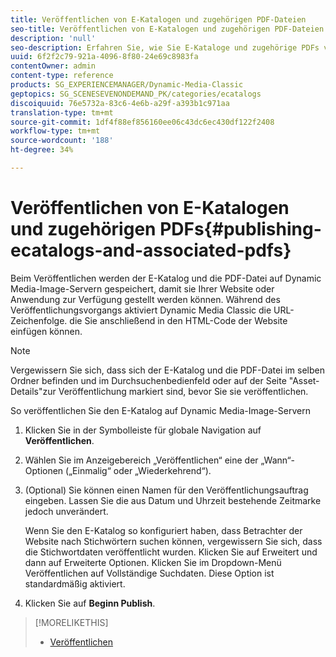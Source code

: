 ```yaml
---
title: Veröffentlichen von E-Katalogen und zugehörigen PDF-Dateien
seo-title: Veröffentlichen von E-Katalogen und zugehörigen PDF-Dateien
description: 'null'
seo-description: Erfahren Sie, wie Sie E-Kataloge und zugehörige PDFs veröffentlichen.
uuid: 6f2f2c79-921a-4096-8f80-24e69c8983fa
contentOwner: admin
content-type: reference
products: SG_EXPERIENCEMANAGER/Dynamic-Media-Classic
geptopics: SG_SCENESEVENONDEMAND_PK/categories/ecatalogs
discoiquuid: 76e5732a-83c6-4e6b-a29f-a393b1c971aa
translation-type: tm+mt
source-git-commit: 1df4f88ef856160ee06c43dc6ec430df122f2408
workflow-type: tm+mt
source-wordcount: '188'
ht-degree: 34%

---
```



# Veröffentlichen von E-Katalogen und zugehörigen PDFs{#publishing-ecatalogs-and-associated-pdfs}

Beim Veröffentlichen werden der E-Katalog und die PDF-Datei auf Dynamic Media-Image-Servern gespeichert, damit sie Ihrer Website oder Anwendung zur Verfügung gestellt werden können. Während des Veröffentlichungsvorgangs aktiviert Dynamic Media Classic die URL-Zeichenfolge. die Sie anschließend in den HTML-Code der Website einfügen können.

>[!NOTE]
>
>Vergewissern Sie sich, dass sich der E-Katalog und die PDF-Datei im selben Ordner befinden und im Durchsuchenbedienfeld oder auf der Seite &quot;Asset-Details&quot;zur Veröffentlichung markiert sind, bevor Sie sie veröffentlichen.

So veröffentlichen Sie den E-Katalog auf Dynamic Media-Image-Servern

1. Klicken Sie in der Symbolleiste für globale Navigation auf **Veröffentlichen**.
1. Wählen Sie im Anzeigebereich „Veröffentlichen“ eine der „Wann“-Optionen („Einmalig“ oder „Wiederkehrend“).
1. (Optional) Sie können einen Namen für den Veröffentlichungsauftrag eingeben. Lassen Sie die aus Datum und Uhrzeit bestehende Zeitmarke jedoch unverändert.

   Wenn Sie den E-Katalog so konfiguriert haben, dass Betrachter der Website nach Stichwörtern suchen können, vergewissern Sie sich, dass die Stichwortdaten veröffentlicht wurden. Klicken Sie auf Erweitert und dann auf Erweiterte Optionen. Klicken Sie im Dropdown-Menü Veröffentlichen auf Vollständige Suchdaten. Diese Option ist standardmäßig aktiviert.

1. Klicken Sie auf **Beginn Publish**.

>[!MORELIKETHIS]
>
>* [Veröffentlichen](publishing-files.md)

